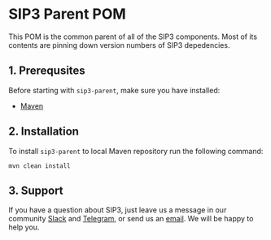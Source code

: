 # SIP3 Parent POM

This POM is the common parent of all of the SIP3 components. Most of its contents are pinning down version numbers of SIP3 depedencies.

## 1. Prerequsites

Before starting with `sip3-parent`, make sure you have installed:

* [Maven](https://maven.apache.org/install.html)

## 2. Installation

To install `sip3-parent` to local Maven repository run the following command:
```
mvn clean install
```

## 3. Support

If you have a question about SIP3, just leave us a message in our community [Slack](https://join.slack.com/t/sip3-community/shared_invite/enQtOTIyMjg3NDI0MjU3LWUwYzhlOTFhODYxMTEwNjllYjZjNzc1M2NmM2EyNDM0ZjJmNTVkOTg1MGQ3YmFmNWU5NjlhOGI3MWU1MzUwMjE) and [Telegram](https://t.me/sip3io), or send us an [email](mailto:support@sip3.io). We will be happy to help you.
